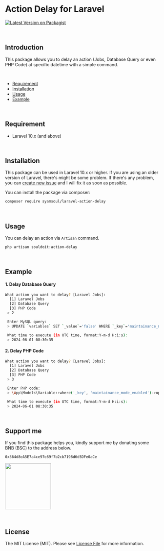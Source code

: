 # Action Delay for Laravel



[![Latest Version on Packagist](https://img.shields.io/packagist/v/syamsoul/laravel-action-delay.svg?style=flat-square)](https://packagist.org/packages/syamsoul/laravel-action-delay)


&nbsp;
## Introduction

This package allows you to delay an action (Jobs, Database Query or even PHP Code) at specific datetime with a simple command.


&nbsp;
* [Requirement](#requirement)
* [Installation](#installation)
* [Usage](#usage)
* [Example](#example)


&nbsp;
&nbsp;
## Requirement

* Laravel 10.x (and above)


&nbsp;
&nbsp;
## Installation


This package can be used in Laravel 10.x or higher. If you are using an older version of Laravel, there's might be some problem. If there's any problem, you can [create new issue](https://github.com/syamsoul/laravel-action-delay/issues) and I will fix it as soon as possible.

You can install the package via composer:

``` bash
composer require syamsoul/laravel-action-delay
```

&nbsp;
&nbsp;
## Usage

You can delay an action via `Artisan` command.
``` bash
php artisan souldoit:action-delay
```

&nbsp;
&nbsp;
## Example

#### 1. Delay Database Query
```bash
What action you want to delay? [Laravel Jobs]:
  [1] Laravel Jobs
  [2] Database Query
  [3] PHP Code
 > 2

 Enter MySQL query:
 > UPDATE `variables` SET `_value`='false' WHERE `_key`='maintainance_mode_enabled'

 What time to execute (in UTC time, format:Y-m-d H:i:s):
 > 2024-06-01 08:30:35
```

#### 2. Delay PHP Code
```bash
What action you want to delay? [Laravel Jobs]:
  [1] Laravel Jobs
  [2] Database Query
  [3] PHP Code
 > 3

 Enter PHP code:
 > \App\Models\Variable::where('_key', 'maintainance_mode_enabled')->update(['_value' => 'false']); \App\Models\Variable::where('_key', 'new_feature_enabled')->update(['_value' => 'true']);

 What time to execute (in UTC time, format:Y-m-d H:i:s):
 > 2024-06-01 08:30:35
```

&nbsp;
&nbsp;
## Support me

If you find this package helps you, kindly support me by donating some BNB (BSC) to the address below.

```
0x364d8eA5E7a4ce97e89f7b2cb7198d6d5DFe0aCe
```

<img src="https://info.souldoit.com/img/wallet-address-bnb-bsc.png" width="150">


&nbsp;
&nbsp;
## License

The MIT License (MIT). Please see [License File](LICENSE) for more information.
